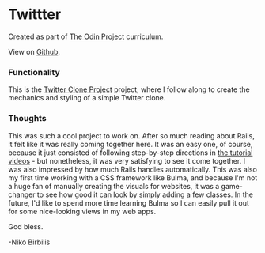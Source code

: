 # Twittter
Created as part of [The Odin Project](https://www.theodinproject.com) curriculum.

View on [Github](https://github.com/harmolipi/twittter).

### Functionality

This is the [Twitter Clone Project](https://www.theodinproject.com/paths/full-stack-ruby-on-rails/courses/ruby-on-rails/lessons/authentication) project, where I follow along to create the mechanics and styling of a simple Twitter clone.

### Thoughts

This was such a cool project to work on. After so much reading about Rails, it felt like it was really coming together here. It was an easy one, of course, because it just consisted of following step-by-step directions in [the tutorial videos](https://www.youtube.com/watch?time_continue=1&v=5gUysPm64a4&feature=emb_logo) - but nonetheless, it was very satisfying to see it come together. I was also impressed by how much Rails handles automatically. This was also my first time working with a CSS framework like Bulma, and because I'm not a huge fan of manually creating the visuals for websites, it was a game-changer to see how good it can look by simply adding a few classes. In the future, I'd like to spend more time learning Bulma so I can easily pull it out for some nice-looking views in my web apps.

God bless.

-Niko Birbilis
